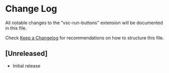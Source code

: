 # Change Log

All notable changes to the "vsc-run-buttons" extension will be documented in this file.

Check [Keep a Changelog](http://keepachangelog.com/) for recommendations on how to structure this file.

## [Unreleased]

- Initial release
